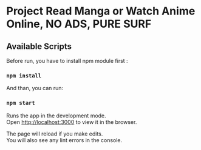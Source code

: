 # Project Read Manga or Watch Anime Online, NO ADS, PURE SURF

## Available Scripts

Before run, you have to install npm module first :

### `npm install`

And than, you can run:

### `npm start`

Runs the app in the development mode.\
Open [http://localhost:3000](http://localhost:3000) to view it in the browser.

The page will reload if you make edits.\
You will also see any lint errors in the console.
